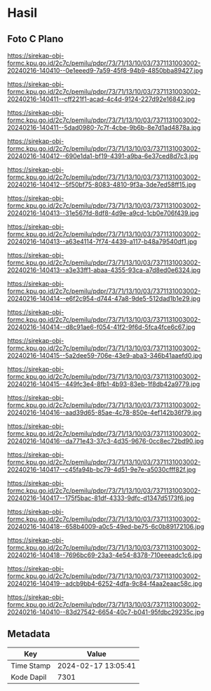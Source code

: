 # Hasil

## Foto C Plano

https://sirekap-obj-formc.kpu.go.id/2c7c/pemilu/pdpr/73/71/13/10/03/7371131003002-20240216-140410--0e1eeed9-7a59-45f8-94b9-4850bba89427.jpg

https://sirekap-obj-formc.kpu.go.id/2c7c/pemilu/pdpr/73/71/13/10/03/7371131003002-20240216-140411--cff221f1-acad-4c4d-9124-227d92e16842.jpg

https://sirekap-obj-formc.kpu.go.id/2c7c/pemilu/pdpr/73/71/13/10/03/7371131003002-20240216-140411--5dad0980-7c7f-4cbe-9b6b-8e7d1ad4878a.jpg

https://sirekap-obj-formc.kpu.go.id/2c7c/pemilu/pdpr/73/71/13/10/03/7371131003002-20240216-140412--690e1da1-bf19-4391-a9ba-6e37ced8d7c3.jpg

https://sirekap-obj-formc.kpu.go.id/2c7c/pemilu/pdpr/73/71/13/10/03/7371131003002-20240216-140412--5f50bf75-8083-4810-9f3a-3de7ed58ff15.jpg

https://sirekap-obj-formc.kpu.go.id/2c7c/pemilu/pdpr/73/71/13/10/03/7371131003002-20240216-140413--31e567fd-8df8-4d9e-a9cd-1cb0e706f439.jpg

https://sirekap-obj-formc.kpu.go.id/2c7c/pemilu/pdpr/73/71/13/10/03/7371131003002-20240216-140413--a63e4114-7f74-4439-a117-b48a79540df1.jpg

https://sirekap-obj-formc.kpu.go.id/2c7c/pemilu/pdpr/73/71/13/10/03/7371131003002-20240216-140413--a3e33ff1-abaa-4355-93ca-a7d8ed0e6324.jpg

https://sirekap-obj-formc.kpu.go.id/2c7c/pemilu/pdpr/73/71/13/10/03/7371131003002-20240216-140414--e6f2c954-d744-47a8-9de5-512dad1b1e29.jpg

https://sirekap-obj-formc.kpu.go.id/2c7c/pemilu/pdpr/73/71/13/10/03/7371131003002-20240216-140414--d8c91ae6-f054-41f2-9f6d-5fca4fce6c67.jpg

https://sirekap-obj-formc.kpu.go.id/2c7c/pemilu/pdpr/73/71/13/10/03/7371131003002-20240216-140415--5a2dee59-706e-43e9-aba3-346b41aaefd0.jpg

https://sirekap-obj-formc.kpu.go.id/2c7c/pemilu/pdpr/73/71/13/10/03/7371131003002-20240216-140415--449fc3e4-8fb1-4b93-83eb-1f8db42a9779.jpg

https://sirekap-obj-formc.kpu.go.id/2c7c/pemilu/pdpr/73/71/13/10/03/7371131003002-20240216-140416--aad39d65-85ae-4c78-850e-4ef142b36f79.jpg

https://sirekap-obj-formc.kpu.go.id/2c7c/pemilu/pdpr/73/71/13/10/03/7371131003002-20240216-140416--da771e43-37c3-4d35-9676-0cc8ec72bd90.jpg

https://sirekap-obj-formc.kpu.go.id/2c7c/pemilu/pdpr/73/71/13/10/03/7371131003002-20240216-140417--c45fa94b-bc79-4d51-9e7e-a5030cfff82f.jpg

https://sirekap-obj-formc.kpu.go.id/2c7c/pemilu/pdpr/73/71/13/10/03/7371131003002-20240216-140417--175f5bac-81df-4333-9dfc-d1347d5173f6.jpg

https://sirekap-obj-formc.kpu.go.id/2c7c/pemilu/pdpr/73/71/13/10/03/7371131003002-20240216-140418--658b4009-a0c5-49ed-be75-6c0b89172106.jpg

https://sirekap-obj-formc.kpu.go.id/2c7c/pemilu/pdpr/73/71/13/10/03/7371131003002-20240216-140418--7696bc69-23a3-4e54-8378-710eeeadc1c6.jpg

https://sirekap-obj-formc.kpu.go.id/2c7c/pemilu/pdpr/73/71/13/10/03/7371131003002-20240216-140419--adcb9bb4-6252-4dfa-9c84-f4aa2eaac58c.jpg

https://sirekap-obj-formc.kpu.go.id/2c7c/pemilu/pdpr/73/71/13/10/03/7371131003002-20240216-140410--83d27542-6654-40c7-b041-95fdbc29235c.jpg


## Metadata

| Key        | Value               |
| ---------- | ------------------- |
| Time Stamp | 2024-02-17 13:05:41 |
| Kode Dapil | 7301                |



